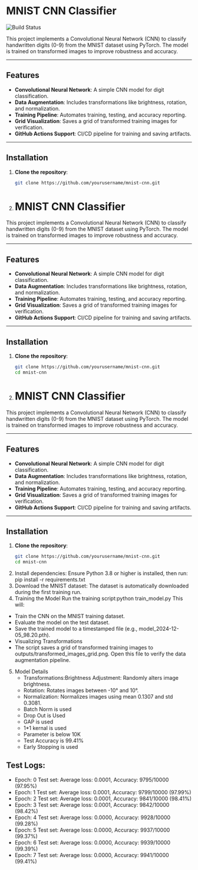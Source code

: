# MNIST CNN Classifier

![Build Status](https://github.com/sobti/ERAV3/actions/workflows/ml-pipeline.yml/badge.svg)


This project implements a Convolutional Neural Network (CNN) to classify handwritten digits (0-9) from the MNIST dataset using PyTorch. The model is trained on transformed images to improve robustness and accuracy.

---

## Features

- **Convolutional Neural Network**: A simple CNN model for digit classification.
- **Data Augmentation**: Includes transformations like brightness, rotation, and normalization.
- **Training Pipeline**: Automates training, testing, and accuracy reporting.
- **Grid Visualization**: Saves a grid of transformed training images for verification.
- **GitHub Actions Support**: CI/CD pipeline for training and saving artifacts.

---

## Installation

1. **Clone the repository**:
   ```bash
   git clone https://github.com/yourusername/mnist-cnn.git

2. # MNIST CNN Classifier

This project implements a Convolutional Neural Network (CNN) to classify handwritten digits (0-9) from the MNIST dataset using PyTorch. The model is trained on transformed images to improve robustness and accuracy.

---

## Features

- **Convolutional Neural Network**: A simple CNN model for digit classification.
- **Data Augmentation**: Includes transformations like brightness, rotation, and normalization.
- **Training Pipeline**: Automates training, testing, and accuracy reporting.
- **Grid Visualization**: Saves a grid of transformed training images for verification.
- **GitHub Actions Support**: CI/CD pipeline for training and saving artifacts.

---

## Installation

1. **Clone the repository**:
   ```bash
   git clone https://github.com/yourusername/mnist-cnn.git
   cd mnist-cnn
2. # MNIST CNN Classifier

This project implements a Convolutional Neural Network (CNN) to classify handwritten digits (0-9) from the MNIST dataset using PyTorch. The model is trained on transformed images to improve robustness and accuracy.

---

## Features

- **Convolutional Neural Network**: A simple CNN model for digit classification.
- **Data Augmentation**: Includes transformations like brightness, rotation, and normalization.
- **Training Pipeline**: Automates training, testing, and accuracy reporting.
- **Grid Visualization**: Saves a grid of transformed training images for verification.
- **GitHub Actions Support**: CI/CD pipeline for training and saving artifacts.

---

## Installation

1. **Clone the repository**:
   ```bash
   git clone https://github.com/yourusername/mnist-cnn.git
   cd mnist-cnn
2. Install dependencies: Ensure Python 3.8 or higher is installed, then run:
   pip install -r requirements.txt
3. Download the MNIST dataset: The dataset is automatically downloaded during the first training run.
4. Training the Model
   Run the training script:python train_model.py
This will:

- Train the CNN on the MNIST training dataset.
- Evaluate the model on the test dataset.
- Save the trained model to a timestamped file (e.g., model_2024-12-05_98.20.pth).
- Visualizing Transformations
- The script saves a grid of transformed training images to outputs/transformed_images_grid.png. Open this file to verify the data augmentation pipeline.
5. Model Details
   - Transformations:Brightness Adjustment: Randomly alters image brightness.
   - Rotation: Rotates images between -10° and 10°.
   - Normalization: Normalizes images using mean 0.1307 and std 0.3081.
   - Batch Norm is used
   - Drop Out is Used
   - GAP is used
   - 1*1 kernal is used
   - Parameter is below 10K
   - Test Accuracy is 99.41%
   - Early Stopping is used

## Test Logs:

- Epoch: 0 Test set: Average loss: 0.0001, Accuracy: 9795/10000 (97.95%)
- Epoch: 1 Test set: Average loss: 0.0001, Accuracy: 9799/10000 (97.99%)
- Epoch: 2 Test set: Average loss: 0.0001, Accuracy: 9841/10000 (98.41%)
- Epoch: 3 Test set: Average loss: 0.0001, Accuracy: 9842/10000 (98.42%)
- Epoch: 4 Test set: Average loss: 0.0000, Accuracy: 9928/10000 (99.28%)
- Epoch: 5 Test set: Average loss: 0.0000, Accuracy: 9937/10000 (99.37%)
- Epoch: 6 Test set: Average loss: 0.0000, Accuracy: 9939/10000 (99.39%)
- Epoch: 7 Test set: Average loss: 0.0000, Accuracy: 9941/10000 (99.41%)


